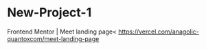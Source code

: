 # New-Project-1
Frontend Mentor | Meet landing page<
https://vercel.com/anagolic-quantoxcom/meet-landing-page

